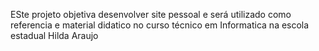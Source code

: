 ESte projeto objetiva desenvolver site pessoal e será utilizado como referencia e material didatico no curso técnico em Informatica na escola estadual Hilda Araujo
